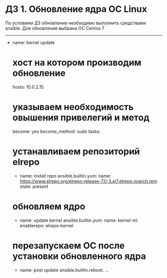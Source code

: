 # ДЗ 1. Обновление ядра ОС Linux
По условиям ДЗ обновление необходимо выполнить средствами ansible. Для обновления выбрана ОС Centos 7

---
- name: kernel update
  # хост на котором производим обновление
  hosts: 10.0.2.15
  # указываем необходимость овышения привелегий и метод
  become: yes
  become_method: sudo
  tasks:
  # устанавливаем репозиторий elrepo
  - name: install repo
    ansible.builtin.yum:
      name: https://www.elrepo.org/elrepo-release-7.0-3.el7.elrepo.noarch.rpm
      state: present
  # обновляем ядро
  - name: update kernel
    ansible.builtin.yum:
      name: kernel-ml
      enablerepo: elrepo-kernel
  # перезапускаем ОС после установки обновленного ядра
  - name: post update
    ansible.builtin.reboot:
...

